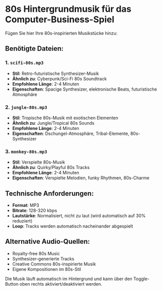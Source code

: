 # 80s Hintergrundmusik für das Computer-Business-Spiel

Fügen Sie hier Ihre 80s-inspirierten Musikstücke hinzu:

## Benötigte Dateien:

### 1. `scifi-80s.mp3`
- **Stil**: Retro-futuristische Synthesizer-Musik 
- **Ähnlich zu**: Cyberpunk/Sci-Fi 80s Soundtrack
- **Empfohlene Länge**: 2-4 Minuten
- **Eigenschaften**: Spacige Synthesizer, elektronische Beats, futuristische Atmosphäre

### 2. `jungle-80s.mp3` 
- **Stil**: Tropische 80s-Musik mit exotischen Elementen
- **Ähnlich zu**: Jungle/Tropical 80s Sounds
- **Empfohlene Länge**: 2-4 Minuten
- **Eigenschaften**: Dschungel-Atmosphäre, Tribal-Elemente, 80s-Synthesizer

### 3. `monkey-80s.mp3`
- **Stil**: Verspielte 80s-Musik 
- **Ähnlich zu**: Quirky/Playful 80s Tracks
- **Empfohlene Länge**: 2-4 Minuten  
- **Eigenschaften**: Verspielte Melodien, funky Rhythmen, 80s-Charme

## Technische Anforderungen:
- **Format**: MP3
- **Bitrate**: 128-320 kbps
- **Lautstärke**: Normalisiert, nicht zu laut (wird automatisch auf 30% reduziert)
- **Loop**: Tracks werden automatisch nacheinander abgespielt

## Alternative Audio-Quellen:
- Royalty-free 80s Music
- Synthesizer-generierte Tracks
- Creative Commons 80s-inspirierte Musik
- Eigene Kompositionen im 80s-Stil

Die Musik läuft automatisch im Hintergrund und kann über den Toggle-Button oben rechts aktiviert/deaktiviert werden.